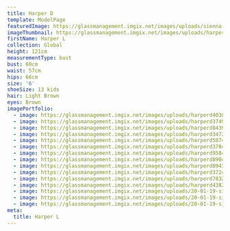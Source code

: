 ```yaml
---
title: Harper D
template: ModelPage
featuredImage: https://glassmanagement.imgix.net/images/uploads/sienna-harper-harper-banner-.png
imageThumbnail: https://glassmanagement.imgix.net/images/uploads/harperd897234.jpg
firstName: Harper L
collection: Global
height: 121cm
measurementType: bust
bust: 60cm
waist: 57cm
hips: 66cm
size: '6'
shoeSize: 13 kids
hair: Light Brown
eyes: Brown
imagePortfolio:
  - image: https://glassmanagement.imgix.net/images/uploads/harperd4038.jpg
  - image: https://glassmanagement.imgix.net/images/uploads/harperd374928.jpg
  - image: https://glassmanagement.imgix.net/images/uploads/harperd84392983249383.jpg
  - image: https://glassmanagement.imgix.net/images/uploads/harperd347298.jpg
  - image: https://glassmanagement.imgix.net/images/uploads/harperd587494.jpg
  - image: https://glassmanagement.imgix.net/images/uploads/harperd378429.jpg
  - image: https://glassmanagement.imgix.net/images/uploads/harperd9584.jpg
  - image: https://glassmanagement.imgix.net/images/uploads/harperd89045.jpg
  - image: https://glassmanagement.imgix.net/images/uploads/harperd8943.jpg
  - image: https://glassmanagement.imgix.net/images/uploads/harperd37248.jpg
  - image: https://glassmanagement.imgix.net/images/uploads/harperd783249.jpg
  - image: https://glassmanagement.imgix.net/images/uploads/harperd4382.jpg
  - image: https://glassmanagement.imgix.net/images/uploads/20-01-19-sienna-and-harper-66.jpg
  - image: https://glassmanagement.imgix.net/images/uploads/20-01-19-sienna-and-harper-65.jpg
  - image: https://glassmanagement.imgix.net/images/uploads/20-01-19-sienna-and-harper-70.jpg
meta:
  title: Harper L
---
```


